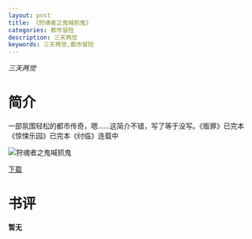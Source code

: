 ```yaml
---
layout: post
title: 《狩魂者之鬼喊抓鬼》
categories: 都市冒险
description: 三天两觉
keywords: 三天两觉,都市冒险
---
```

*三天两觉*
# 简介
一部氛围轻松的都市传奇，嗯……这简介不错，写了等于没写。《贩罪》已完本《惊悚乐园》已完本《纣临》连载中

![狩魂者之鬼喊抓鬼](https://cdn.jsdelivr.net/gh/YYbooks0/yybooks0img@master/bookscover2/狩魂者之鬼喊抓鬼.3cfacv7sxow0.jpg)

[下载](https://link.jscdn.cn/1drv/aHR0cHM6Ly8xZHJ2Lm1zL3QvcyFBaGU2R2dNWmVFb2poa2dWSjZMNXo1aV9udHNjP2U9QUhSYlFa.txt)

# 书评
**暂无**